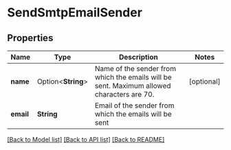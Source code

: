 # SendSmtpEmailSender

## Properties

Name | Type | Description | Notes
------------ | ------------- | ------------- | -------------
**name** | Option<**String**> | Name of the sender from which the emails will be sent. Maximum allowed characters are 70. | [optional]
**email** | **String** | Email of the sender from which the emails will be sent | 

[[Back to Model list]](../README.md#documentation-for-models) [[Back to API list]](../README.md#documentation-for-api-endpoints) [[Back to README]](../README.md)


